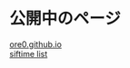 公開中のページ
==============
[ore0.github.io](http://ore0.github.io)  
[siftime list](http://ore0.github.io/siftime.html)
